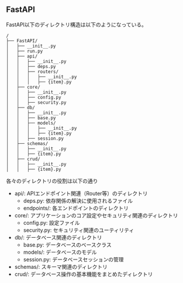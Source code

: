 
<h2>FastAPI</h2>

FastAPI以下のディレクトリ構造は以下のようになっている。

```
/
├── FastAPI/
│   ├── __init__.py
│   ├── run.py
│   ├── api/
│   │   ├── __init__.py
│   │   ├── deps.py
│   │   ├── routers/
│   │   │   ├── __init__.py
│   │   │   ├── {item}.py
│   ├── core/
│   │   ├── __init__.py
│   │   ├── config.py
│   │   ├── security.py
│   ├── db/
│   │   ├── __init__.py
│   │   ├── base.py
│   │   ├── models/
│   │   │   ├── __init__.py
│   │   │   ├── {item}.py
│   │   ├── session.py
│   ├── schemas/
│   │   ├── __init__.py
│   │   ├── {item}.py
│   ├── crud/
│   │   ├── __init__.py
│   │   ├── {item}.py
```

各々のディレクトリの役割は以下の通り
- api/: APIエンドポイント関連（Router等）のディレクトリ
  - deps.py: 依存関係の解決に使用されるファイル
  - endpoints/: 各エンドポイントのディレクトリ
- core/: アプリケーションのコア設定やセキュリティ関連のディレクトリ
  - config.py: 設定ファイル
  - security.py: セキュリティ関連のユーティリティ
- db/: データベース関連のディレクトリ
  - base.py: データベースのベースクラス
  - models/: データベースのモデル
  - session.py: データベースセッションの管理
- schemas/: スキーマ関連のディレクトリ
- crud/: データベース操作の基本機能をまとめたディレクトリ

